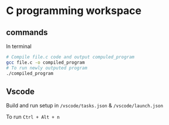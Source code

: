 # C programming workspace 

## commands
In terminal

```bash
# Compile file.c code and output compuled_program
gcc file.c -o compiled_program
# To run newly outputed program
./compiled_program
```

## Vscode 

Build and run setup in `/vscode/tasks.json` & `/vscode/launch.json` 

To run `Ctrl + Alt + n`